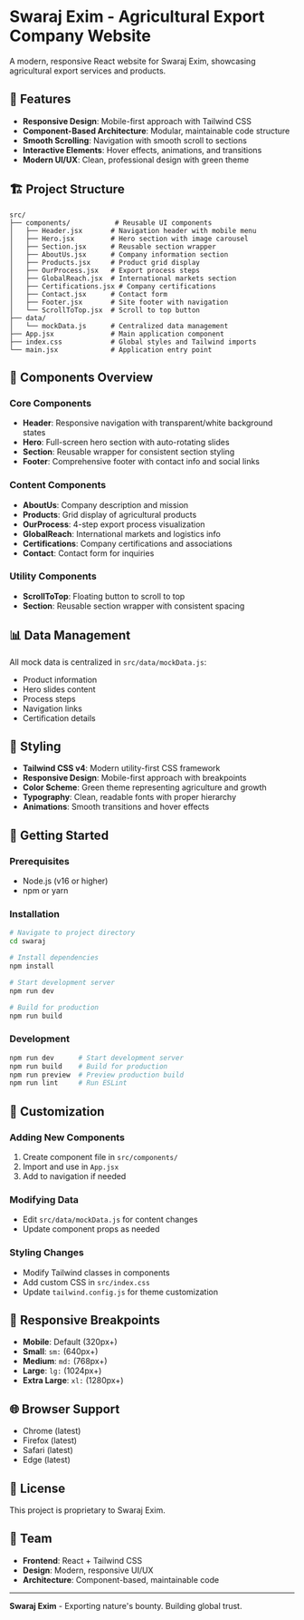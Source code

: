 # Swaraj Exim - Agricultural Export Company Website

A modern, responsive React website for Swaraj Exim, showcasing agricultural export services and products.

## 🚀 Features

- **Responsive Design**: Mobile-first approach with Tailwind CSS
- **Component-Based Architecture**: Modular, maintainable code structure
- **Smooth Scrolling**: Navigation with smooth scroll to sections
- **Interactive Elements**: Hover effects, animations, and transitions
- **Modern UI/UX**: Clean, professional design with green theme

## 🏗️ Project Structure

```
src/
├── components/           # Reusable UI components
│   ├── Header.jsx       # Navigation header with mobile menu
│   ├── Hero.jsx         # Hero section with image carousel
│   ├── Section.jsx      # Reusable section wrapper
│   ├── AboutUs.jsx      # Company information section
│   ├── Products.jsx     # Product grid display
│   ├── OurProcess.jsx   # Export process steps
│   ├── GlobalReach.jsx  # International markets section
│   ├── Certifications.jsx # Company certifications
│   ├── Contact.jsx      # Contact form
│   ├── Footer.jsx       # Site footer with navigation
│   └── ScrollToTop.jsx  # Scroll to top button
├── data/
│   └── mockData.js      # Centralized data management
├── App.jsx              # Main application component
├── index.css            # Global styles and Tailwind imports
└── main.jsx             # Application entry point
```

## 🧩 Components Overview

### Core Components
- **Header**: Responsive navigation with transparent/white background states
- **Hero**: Full-screen hero section with auto-rotating slides
- **Section**: Reusable wrapper for consistent section styling
- **Footer**: Comprehensive footer with contact info and social links

### Content Components
- **AboutUs**: Company description and mission
- **Products**: Grid display of agricultural products
- **OurProcess**: 4-step export process visualization
- **GlobalReach**: International markets and logistics info
- **Certifications**: Company certifications and associations
- **Contact**: Contact form for inquiries

### Utility Components
- **ScrollToTop**: Floating button to scroll to top
- **Section**: Reusable section wrapper with consistent spacing

## 📊 Data Management

All mock data is centralized in `src/data/mockData.js`:
- Product information
- Hero slides content
- Process steps
- Navigation links
- Certification details

## 🎨 Styling

- **Tailwind CSS v4**: Modern utility-first CSS framework
- **Responsive Design**: Mobile-first approach with breakpoints
- **Color Scheme**: Green theme representing agriculture and growth
- **Typography**: Clean, readable fonts with proper hierarchy
- **Animations**: Smooth transitions and hover effects

## 🚀 Getting Started

### Prerequisites
- Node.js (v16 or higher)
- npm or yarn

### Installation
```bash
# Navigate to project directory
cd swaraj

# Install dependencies
npm install

# Start development server
npm run dev

# Build for production
npm run build
```

### Development
```bash
npm run dev      # Start development server
npm run build    # Build for production
npm run preview  # Preview production build
npm run lint     # Run ESLint
```

## 🔧 Customization

### Adding New Components
1. Create component file in `src/components/`
2. Import and use in `App.jsx`
3. Add to navigation if needed

### Modifying Data
- Edit `src/data/mockData.js` for content changes
- Update component props as needed

### Styling Changes
- Modify Tailwind classes in components
- Add custom CSS in `src/index.css`
- Update `tailwind.config.js` for theme customization

## 📱 Responsive Breakpoints

- **Mobile**: Default (320px+)
- **Small**: `sm:` (640px+)
- **Medium**: `md:` (768px+)
- **Large**: `lg:` (1024px+)
- **Extra Large**: `xl:` (1280px+)

## 🌐 Browser Support

- Chrome (latest)
- Firefox (latest)
- Safari (latest)
- Edge (latest)

## 📄 License

This project is proprietary to Swaraj Exim.

## 👥 Team

- **Frontend**: React + Tailwind CSS
- **Design**: Modern, responsive UI/UX
- **Architecture**: Component-based, maintainable code

---

**Swaraj Exim** - Exporting nature's bounty. Building global trust.
